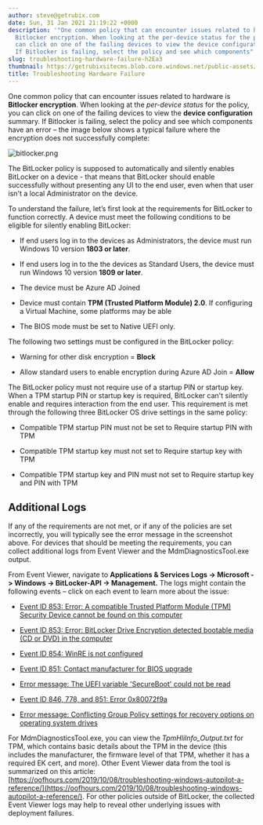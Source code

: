 ```yaml
---
author: steve@getrubix.com
date: Sun, 31 Jan 2021 21:19:22 +0000
description: '"One common policy that can encounter issues related to hardware is
  Bitlocker encryption. When looking at the per-device status for the policy, you
  can click on one of the failing devices to view the device configuration summary.
  If Bitlocker is failing, select the policy and see which components"'
slug: troubleshooting-hardware-failure-h2Ea3
thumbnail: https://getrubixsitecms.blob.core.windows.net/public-assets/content/v1/thumbnails/troubleshooting-hardware-failure-h2Ea3_thumbnail.jpg
title: Troubleshooting Hardware Failure
---
```


One common policy that can encounter issues related to hardware is **Bitlocker encryption**. When looking at the _per-device status_ for the policy, you can click on one of the failing devices to view the **device configuration** summary. If Bitlocker is failing, select the policy and see which components have an error – the image below shows a typical failure where the encryption does not successfully complete:

![bitlocker.png](https://getrubixsitecms.blob.core.windows.net/public-assets/content/v1/5dd365a31aa1fd743bc30b8e/1612127514873-6DCTLQ382LI0TK3CSA91/bitlocker.png)

The BitLocker policy is supposed to automatically and silently enables BitLocker on a device - that means that BitLocker should enable successfully without presenting any UI to the end user, even when that user isn't a local Administrator on the device.

To understand the failure, let’s first look at the requirements for BitLocker to function correctly. A device must meet the following conditions to be eligible for silently enabling BitLocker:

-   If end users log in to the devices as Administrators, the device must run Windows 10 version **1803 or later**.
    
-   If end users log in to the the devices as Standard Users, the device must run Windows 10 version **1809 or later**.
    
-   The device must be Azure AD Joined
    
-   Device must contain **TPM (Trusted Platform Module) 2.0**. If configuring a Virtual Machine, some platforms may be able
    
-   The BIOS mode must be set to Native UEFI only.
    

The following two settings must be configured in the BitLocker policy:

-   Warning for other disk encryption = **Block**
    
-   Allow standard users to enable encryption during Azure AD Join = **Allow**
    

The BitLocker policy must not require use of a startup PIN or startup key. When a TPM startup PIN or startup key is required, BitLocker can't silently enable and requires interaction from the end user. This requirement is met through the following three BitLocker OS drive settings in the same policy:

-   Compatible TPM startup PIN must not be set to Require startup PIN with TPM
    
-   Compatible TPM startup key must not set to Require startup key with TPM
    
-   Compatible TPM startup key and PIN must not set to Require startup key and PIN with TPM
    

Additional Logs
---------------

If any of the requirements are not met, or if any of the policies are set incorrectly, you will typically see the error message in the screenshot above. For devices that should be meeting the requirements, you can collect additional logs from Event Viewer and the MdmDiagnosticsTool.exe output.

From Event Viewer, navigate to **Applications & Services Logs -> Microsoft -> Windows -> BitLocker-API -> Management.** The logs might contain the following events – click on each event to learn more about the issue:

-   [Event ID 853: Error: A compatible Trusted Platform Module (TPM) Security Device cannot be found on this computer](https://docs.microsoft.com/en-us/windows/security/information-protection/bitlocker/ts-bitlocker-intune-issues#issue-1)
    
-   [Event ID 853: Error: BitLocker Drive Encryption detected bootable media (CD or DVD) in the computer](https://docs.microsoft.com/en-us/windows/security/information-protection/bitlocker/ts-bitlocker-intune-issues#issue-2)
    
-   [Event ID 854: WinRE is not configured](https://docs.microsoft.com/en-us/windows/security/information-protection/bitlocker/ts-bitlocker-intune-issues#issue-3)
    
-   [Event ID 851: Contact manufacturer for BIOS upgrade](https://docs.microsoft.com/en-us/windows/security/information-protection/bitlocker/ts-bitlocker-intune-issues#issue-4)
    
-   [Error message: The UEFI variable 'SecureBoot' could not be read](https://docs.microsoft.com/en-us/windows/security/information-protection/bitlocker/ts-bitlocker-intune-issues#issue-6)
    
-   [Event ID 846, 778, and 851: Error 0x80072f9a](https://docs.microsoft.com/en-us/windows/security/information-protection/bitlocker/ts-bitlocker-intune-issues#issue-7)
    
-   [Error message: Conflicting Group Policy settings for recovery options on operating system drives](https://docs.microsoft.com/en-us/windows/security/information-protection/bitlocker/ts-bitlocker-intune-issues#issue-5)
    

For MdmDiagnosticsTool.exe, you can view the _TpmHliInfo\_Output.txt_ for TPM, which contains basic details about the TPM in the device (this includes the manufacturer, the firmware level of that TPM, whether it has a required EK cert, and more). Other Event Viewer data from the tool is summarized on this article: [https://oofhours.com/2019/10/08/troubleshooting-windows-autopilot-a-reference/](https://oofhours.com/2019/10/08/troubleshooting-windows-autopilot-a-reference/). For other policies outside of BitLocker, the collected Event Viewer logs may help to reveal other underlying issues with deployment failures.